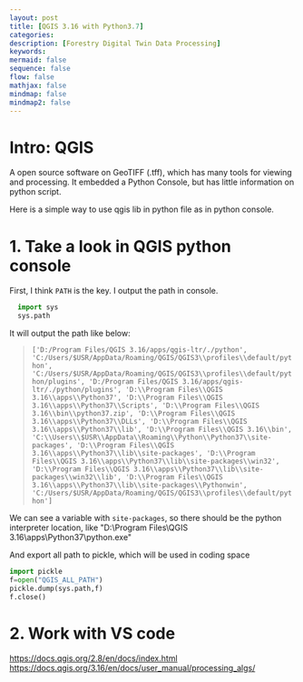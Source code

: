 ```yaml
---
layout: post
title: [QGIS 3.16 with Python3.7]
categories: 
description: [Forestry Digital Twin Data Processing]
keywords: 
mermaid: false
sequence: false
flow: false
mathjax: false
mindmap: false
mindmap2: false
---
```

<!-- https://github.com/Huxpro/huxpro.github.io/issues/353 -->

# Intro: QGIS

A open source software on GeoTIFF (.tff), which has many tools
for viewing and processing. It embedded a Python Console, but has
little information on python script.

Here is a simple way to use qgis lib in python file as in python 
console.

# 1. Take a look in QGIS python console

First, I think `PATH` is the key. I output the path in console.

```python
  import sys
  sys.path
```

It will output the path like below:

> ```['D:/Program Files/QGIS 3.16/apps/qgis-ltr/./python', 'C:/Users/$USR/AppData/Roaming/QGIS/QGIS3\\profiles\\default/python', 'C:/Users/$USR/AppData/Roaming/QGIS/QGIS3\\profiles\\default/python/plugins', 'D:/Program Files/QGIS 3.16/apps/qgis-ltr/./python/plugins', 'D:\\Program Files\\QGIS 3.16\\apps\\Python37', 'D:\\Program Files\\QGIS 3.16\\apps\\Python37\\Scripts', 'D:\\Program Files\\QGIS 3.16\\bin\\python37.zip', 'D:\\Program Files\\QGIS 3.16\\apps\\Python37\\DLLs', 'D:\\Program Files\\QGIS 3.16\\apps\\Python37\\lib', 'D:\\Program Files\\QGIS 3.16\\bin', 'C:\\Users\\$USR\\AppData\\Roaming\\Python\\Python37\\site-packages', 'D:\\Program Files\\QGIS 3.16\\apps\\Python37\\lib\\site-packages', 'D:\\Program Files\\QGIS 3.16\\apps\\Python37\\lib\\site-packages\\win32', 'D:\\Program Files\\QGIS 3.16\\apps\\Python37\\lib\\site-packages\\win32\\lib', 'D:\\Program Files\\QGIS 3.16\\apps\\Python37\\lib\\site-packages\\Pythonwin', 'C:/Users/$USR/AppData/Roaming/QGIS/QGIS3\\profiles\\default/python'] ```

We can see a variable with `site-packages`, so there should be the python interpreter location, like "D:\Program Files\QGIS 3.16\apps\Python37\python.exe"

And export all path to pickle, which will be used in coding space
```python
import pickle
f=open("QGIS_ALL_PATH")
pickle.dump(sys.path,f)
f.close()
```

# 2. Work with VS code
https://docs.qgis.org/2.8/en/docs/index.html
https://docs.qgis.org/3.16/en/docs/user_manual/processing_algs/